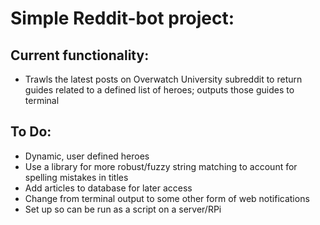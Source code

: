 # Simple Reddit-bot project:

## Current functionality:
- Trawls the latest posts on Overwatch University subreddit to return guides related to a defined list of heroes; outputs those guides to terminal

## To Do:
- Dynamic, user defined heroes
- Use a library for more robust/fuzzy string matching to account for spelling mistakes in titles
- Add articles to database for later access
- Change from terminal output to some other form of web notifications
- Set up so can be run as a script on a server/RPi
